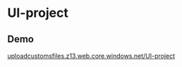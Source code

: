 # UI-project

## Demo

[uploadcustomsfiles.z13.web.core.windows.net/UI-project](https://uploadcustomsfiles.z13.web.core.windows.net/UI-project/)
